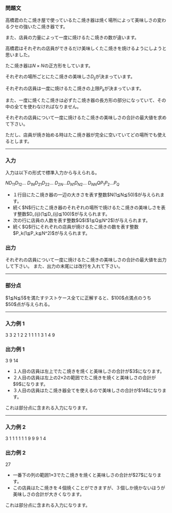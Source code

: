 
<div>

<div>

### **問題文**

<section>
高橋君のたこ焼き屋で使っているたこ焼き器は焼く場所によって美味しさの変わるクセの強いたこ焼き器です。

また、店員の力量によって一度に焼けるたこ焼きの数が違います。

高橋君はそれぞれの店員ができるだけ美味しくたこ焼きを焼けるようにしようと思いました。



たこ焼き器は$N×N$の正方形をしています。

それぞれの場所ごとにたこ焼きの美味しさ$D_{ij}$が決まっています。

それぞれの店員は一度に焼けるたこ焼きの上限$P_k$が決まっています。

また、一度に焼くたこ焼きは必ずたこ焼き器の長方形の部分になっていて、その中の全てを使わなければなりません。

それぞれの店員について一度に焼けるたこ焼きの美味しさの合計の最大値を求めて下さい。

ただし、店員が焼き始める時はたこ焼き器が完全に空いていてどの場所でも使えるとします。

</section>

</div>

---

<div>

<div>

### **入力**

<section>
入力は以下の形式で標準入力から与えられる。

<div>

$N$$D_{11}$$D_{12}$... $D_{1N}$$D_{21}$$D_{22}$... $D_{2N}$$...$$D_{N1}$$D_{N2}$... $D_{NN}$$Q$$P_1$$P_2$$...$$P_Q$
</div>

<ul>

<li>
１行目にたこ焼き器の一辺の大きさを表す整数$N(1≦N≦50)$が与えられます。
</li>

<li>
続く$N$行にたこ焼き器のそれぞれの場所で焼けるたこ焼きの美味しさを表す整数$D_{ij}(1≦D_{ij}≦100)$が与えられます。
</li>

<li>
次の行に店員の人数を表す整数$Q$($1≦Q≦N^2$)が与えられます。
</li>

<li>
続く$Q$行にそれぞれの店員が焼けるたこ焼きの数を表す整数$P_k(1≦P_k≦N^2)$が与えられます。
</li>

</ul>

</section>

</div>

<div>

### **出力**

<section>
それぞれの店員について一度に焼けるたこ焼きの美味しさの合計の最大値を出力して下さい。


<span>
また、出力の末尾には改行を入れて下さい。
</span>

</section>

</div>

</div>

---

<div>

### **部分点**

<section>

<p>
$1≦N≦5$を満たすテストケース全てに正解すると、$100$点満点のうち $50$点が与えられる。
</p>

</section>

</div>

---

<div>

### **入力例 1**

<section>

<div>

3
3 2 1
2 2 1
1 1 1
3
1
4
9

</div>

</section>

</div>

<div>

### **出力例 1**

<section>

<div>

3
9
14

</div>

<ul>

<li>
１人目の店員は左上でたこ焼きを焼くと美味しさの合計が$3$になります。
</li>

<li>
２人目の店員は左上の2×2の範囲でたこ焼きを焼くと美味しさの合計が$9$になります。
</li>

<li>
３人目の店員はたこ焼き器全てを使えるので美味しさの合計が$14$になります。
</li>

</ul>
これは部分点に含まれる入力になります。

</section>

</div>

---

<div>

### **入力例 2**

<section>

<div>

3
1 1 1
1 1 1
9 9 9
1
4

</div>

</section>

</div>

<div>

### **出力例 2**

<section>

<div>

27

</div>

<ul>

<li>
一番下の列の範囲1×3でたこ焼きを焼くと美味しさの合計が$27$になります。
</li>

<li>
この店員はたこ焼きを４個焼くことができますが、３個しか焼かないほうが美味しさの合計が大きくなります。
</li>

</ul>
これは部分点に含まれる入力になります。

</section>

</div>

</div>
